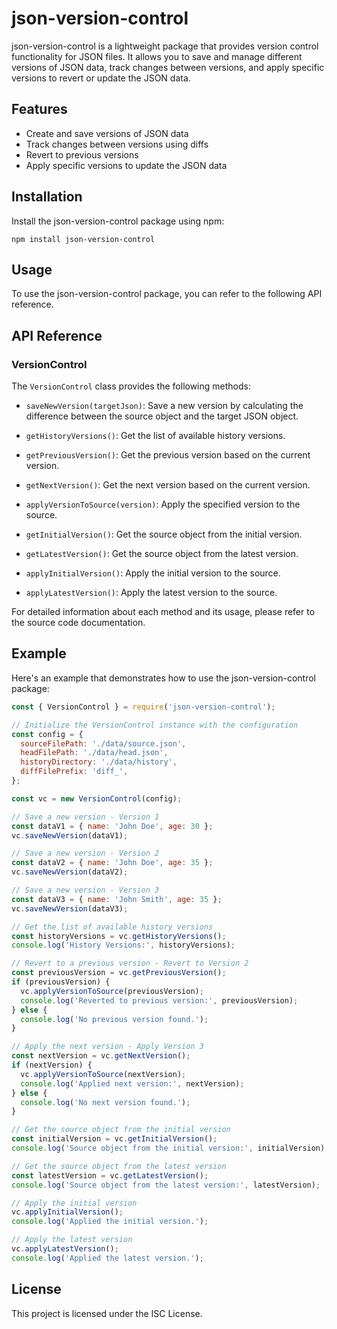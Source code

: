 # json-version-control

json-version-control is a lightweight package that provides version control functionality for JSON files. It allows you to save and manage different versions of JSON data, track changes between versions, and apply specific versions to revert or update the JSON data.

## Features

- Create and save versions of JSON data
- Track changes between versions using diffs
- Revert to previous versions
- Apply specific versions to update the JSON data

## Installation

Install the json-version-control package using npm:

```shell
npm install json-version-control
```

## Usage

To use the json-version-control package, you can refer to the following API reference.

## API Reference

### VersionControl

The `VersionControl` class provides the following methods:

- `saveNewVersion(targetJson)`: Save a new version by calculating the difference between the source object and the target JSON object.

- `getHistoryVersions()`: Get the list of available history versions.

- `getPreviousVersion()`: Get the previous version based on the current version.

- `getNextVersion()`: Get the next version based on the current version.

- `applyVersionToSource(version)`: Apply the specified version to the source.

- `getInitialVersion()`: Get the source object from the initial version.

- `getLatestVersion()`: Get the source object from the latest version.

- `applyInitialVersion()`: Apply the initial version to the source.

- `applyLatestVersion()`: Apply the latest version to the source.

For detailed information about each method and its usage, please refer to the source code documentation.

## Example

Here's an example that demonstrates how to use the json-version-control package:

```javascript
const { VersionControl } = require('json-version-control');

// Initialize the VersionControl instance with the configuration
const config = {
  sourceFilePath: './data/source.json',
  headFilePath: './data/head.json',
  historyDirectory: './data/history',
  diffFilePrefix: 'diff_',
};

const vc = new VersionControl(config);

// Save a new version - Version 1
const dataV1 = { name: 'John Doe', age: 30 };
vc.saveNewVersion(dataV1);

// Save a new version - Version 2
const dataV2 = { name: 'John Doe', age: 35 };
vc.saveNewVersion(dataV2);

// Save a new version - Version 3
const dataV3 = { name: 'John Smith', age: 35 };
vc.saveNewVersion(dataV3);

// Get the list of available history versions
const historyVersions = vc.getHistoryVersions();
console.log('History Versions:', historyVersions);

// Revert to a previous version - Revert to Version 2
const previousVersion = vc.getPreviousVersion();
if (previousVersion) {
  vc.applyVersionToSource(previousVersion);
  console.log('Reverted to previous version:', previousVersion);
} else {
  console.log('No previous version found.');
}

// Apply the next version - Apply Version 3
const nextVersion = vc.getNextVersion();
if (nextVersion) {
  vc.applyVersionToSource(nextVersion);
  console.log('Applied next version:', nextVersion);
} else {
  console.log('No next version found.');
}

// Get the source object from the initial version
const initialVersion = vc.getInitialVersion();
console.log('Source object from the initial version:', initialVersion);

// Get the source object from the latest version
const latestVersion = vc.getLatestVersion();
console.log('Source object from the latest version:', latestVersion);

// Apply the initial version
vc.applyInitialVersion();
console.log('Applied the initial version.');

// Apply the latest version
vc.applyLatestVersion();
console.log('Applied the latest version.');

```
## License

This project is licensed under the ISC License.
